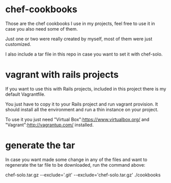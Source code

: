 chef-cookbooks
==============

Those are the chef cookbooks I use in my projects, feel free to use it in case you also need some of them.

Just one or two were really created by myself, most of them were just customized.

I also include a tar file in this repo in case you want to set it with chef-solo.

vagrant with rails projects
=============

If you want to use this with Rails projects, included in this project there is my default Vagrantfile.

You just have to copy it to your Rails project and run vagrant provision. It should install all the environment and run a thin instance on your project.

To use it you just need "Virtual Box":https://www.virtualbox.org/ and "Vagrant":http://vagrantup.com/ installed.

generate the tar
==============

In case you want made some change in any of the files and want to regenerate the tar file to be downloaded, run the command above:

chef-solo.tar.gz --exclude='.git' --exclude='chef-solo.tar.gz' ./cookbooks
